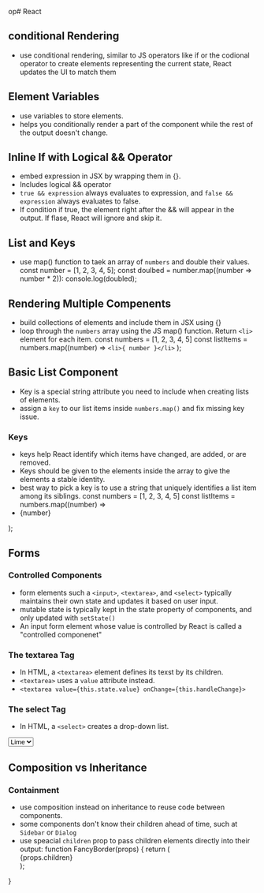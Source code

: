 op# React

## conditional Rendering

- use conditional rendering, similar to JS operators like if or the codional operator to create elements representing the current state, React updates the UI to match them

## Element Variables

- use variables to store elements.
- helps you conditionally render a part of the component while the rest of the output doesn't change.

## Inline If with Logical && Operator

- embed expression in JSX by wrapping them in {}.
- Includes logical && operator
- `true && expression` always evaluates to expression, and `false && expression` always evaluates to false.
- If condition if true, the element right after the && will appear in the output. If flase, React will ignore and skip it.

## List and Keys

- use map() function to taek an array of `numbers` and double their values.
const number = [1, 2, 3, 4, 5];
const doulbed = number.map((number => number * 2)):
console.log(doubled);

## Rendering Multiple Compenents

- build collections of elements and include them in JSX using {}
- loop through the `numbers` array using the JS map() function. Return `<li>` element for each item.
const numbers = [1, 2, 3, 4, 5]
const listItems = numbers.map((number) =>
    `<li>{ number }</li>`
);

## Basic List Component

- Key is a special string attribute you need to include when creating lists of elements.
- assign a `key` to our list items inside `numbers.map()` and fix missing key issue.

### Keys

- keys help React identify which items have changed, are added, or are removed.
- Keys should be given to the elements inside the array to give the elements a stable identity.
- best way to pick a key is to use a string that uniquely identifies a list item among its siblings.
const numbers = [1, 2, 3, 4, 5]
const listItems = numbers.map((number) =>
    <li key={number.toString()}>
        {number}
    </li>
);

## Forms

### Controlled Components

- form elements such a `<input>`, `<textarea>`, and `<select>` typically maintains their own state and updates it based on user input.
- mutable state is typically kept in the state property of components, and only updated with `setState()`
- An input form element whose value is controlled by React is called a "controlled componenet"

### The textarea Tag

- In HTML, a `<textarea>` element defines its texst by its children.
- `<textarea>` uses a `value` attribute instead.
- `<textarea value={this.state.value} onChange={this.handleChange}>`

### The select Tag

- In HTML, a `<select>` creates a drop-down list.
<select value={this.state.value} onChange={this.handleChage}>
    <option value="grapefruit>Grapefruit</option>
    <option value="lime">Lime</optoin>
</select>

## Composition vs Inheritance

### Containment

- use composition instead on inheritance to reuse code between components.
- some components don't know their children ahead of time, such at `Sidebar` or `Dialog`
- use speacial `children` prop to pass children elements directly into their output:
function FancyBorder(props) {
  return (
    <div className={'FancyBorder FancyBorder-' + props.color}>
      {props.children}
    </div>
  );
}



